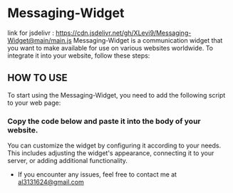 # Messaging-Widget

link for jsdelivr : https://cdn.jsdelivr.net/gh/XLevi9/Messaging-Widget@main/main.js
Messaging-Widget is a communication widget that you want to make available for use on various websites worldwide. To integrate it into your website, follow these steps:
## HOW TO USE
To start using the Messaging-Widget, you need to add the following script to your web page:
### Copy the code below and paste it into the body of your website.
<script type="module" src="https://cdn.jsdelivr.net/gh/XLevi9/Messaging-Widget@main/main.js"></script>

You can customize the widget by configuring it according to your needs. This includes adjusting the widget's appearance, connecting it to your server, or adding additional functionality.

- If you encounter any issues, feel free to contact me at al3131624@gmail.com
